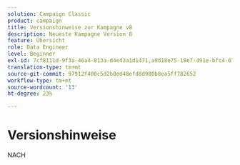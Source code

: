 ```yaml
---
solution: Campaign Classic
product: campaign
title: Versionshinweise zur Kampagne v8
description: Neueste Kampagne Version 8
feature: Übersicht
role: Data Engineer
level: Beginner
exl-id: 7cf8111d-9f3a-46a4-813a-d4e43a1d1471,a9d18e75-18e7-491e-bfc4-671c3600396e
translation-type: tm+mt
source-git-commit: 97912f400c5d2b0ed48efd8d980b8ea5ff782652
workflow-type: tm+mt
source-wordcount: '13'
ht-degree: 23%

---
```


# Versionshinweise

NACH
